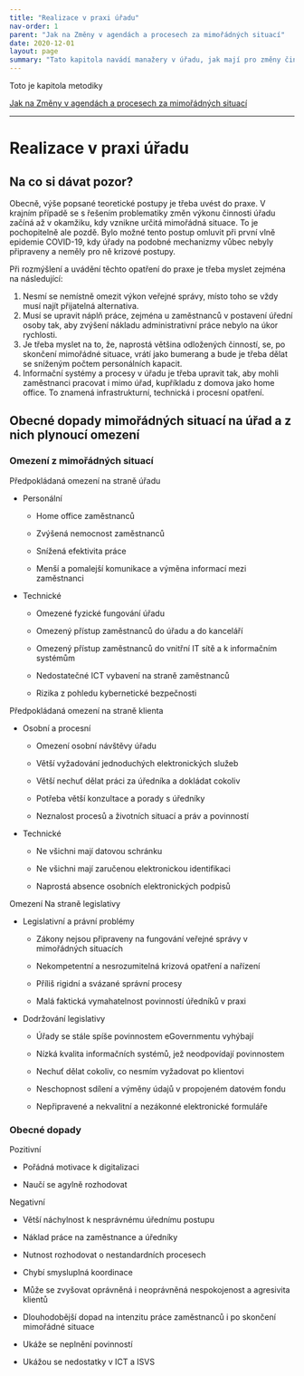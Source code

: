 ```yaml
---
title: "Realizace v praxi úřadu"
nav-order: 1
parent: "Jak na Změny v agendách a procesech za mimořádných situací"
date: 2020-12-01
layout: page
summary: "Tato kapitola navádí manažery v úřadu, jak mají pro změny činností v případě mimořádností postupovat a také shrnuje dopady a obecné potřeby v praktické realizaci."
---
```


Toto je kapitola metodiky 

[Jak na Změny v agendách a procesech za mimořádných situací](index.html)

----------

# Realizace v praxi úřadu

## Na co si dávat pozor?

Obecně, výše popsané teoretické postupy je třeba uvést do praxe. V krajním případě se s řešením problematiky změn výkonu činnosti úřadu začíná až v okamžiku, kdy vznikne určitá mimořádná situace. To je pochopitelně ale pozdě. Bylo možné tento postup omluvit při první vlně epidemie COVID-19, kdy úřady na podobné mechanizmy vůbec nebyly připraveny a neměly pro ně krizové postupy.

Při rozmýšlení a uvádění těchto opatření do praxe je třeba myslet zejména na následující:

1.  Nesmí se nemístně omezit výkon veřejné správy, místo toho se vždy musí najít přijatelná alternativa.
2.  Musí se upravit náplň práce, zejména u zaměstnanců v postavení úřední osoby tak, aby zvýšení nákladu administrativní práce nebylo na úkor rychlosti.
3.  Je třeba myslet na to, že, naprostá většina odložených činností, se, po skončení mimořádné situace, vrátí jako bumerang a bude je třeba dělat se sníženým počtem personálních kapacit.
4.  Informační systémy a procesy v úřadu je třeba upravit tak, aby mohli zaměstnanci pracovat i mimo úřad, kupříkladu z domova jako home office. To znamená infrastrukturní, technická i procesní opatření.

## Obecné dopady mimořádných situací na úřad a z nich plynoucí omezení

### Omezení z mimořádných situací

Předpokládaná omezení na straně úřadu

-   Personální

    -   Home office zaměstnanců

    -   Zvýšená nemocnost zaměstnanců

    -   Snížená efektivita práce

    -   Menší a pomalejší komunikace a výměna informací mezi zaměstnanci

-   Technické

    -   Omezené fyzické fungování úřadu

    -   Omezený přístup zaměstnanců do úřadu a do kanceláří

    -   Omezený přístup zaměstnanců do vnitřní IT sítě a k informačním systémům

    -   Nedostatečné ICT vybavení na straně zaměstnanců

    -   Rizika z pohledu kybernetické bezpečnosti

Předpokládaná omezení na straně klienta

-   Osobní a procesní

    -   Omezení osobní návštěvy úřadu

    -   Větší vyžadování jednoduchých elektronických služeb

    -   Větší nechuť dělat práci za úředníka a dokládat cokoliv

    -   Potřeba větší konzultace a porady s úředníky

    -   Neznalost procesů a životních situací a práv a povinností

-   Technické

    -   Ne všichni mají datovou schránku

    -   Ne všichni mají zaručenou elektronickou identifikaci

    -   Naprostá absence osobních elektronických podpisů

Omezení Na straně legislativy

-   Legislativní a právní problémy

    -   Zákony nejsou připraveny na fungování veřejné správy v mimořádných situacích

    -   Nekompetentní a nesrozumitelná krizová opatření a nařízení

    -   Příliš rigidní a svázané správní procesy

    -   Malá faktická vymahatelnost povinností úředníků v praxi

-   Dodržování legislativy

    -   Úřady se stále spíše povinnostem eGovernmentu vyhýbají

    -   Nízká kvalita informačních systémů, jež neodpovídají povinnostem

    -   Nechuť dělat cokoliv, co nesmím vyžadovat po klientovi

    -   Neschopnost sdílení a výměny údajů v propojeném datovém fondu

    -   Nepřipravené a nekvalitní a nezákonné elektronické formuláře

### Obecné dopady

Pozitivní

-   Pořádná motivace k digitalizaci

-   Naučí se agylně rozhodovat

Negativní

-   Větší náchylnost k nesprávnému úřednímu postupu

-   Náklad práce na zaměstnance a úředníky

-   Nutnost rozhodovat o nestandardních procesech

-   Chybí smysluplná koordinace

-   Může se zvyšovat oprávněná i neoprávněná nespokojenost a agresivita klientů

-   Dlouhodobější dopad na intenzitu práce zaměstnanců i po skončení mimořádné situace

-   Ukáže se neplnění povinností

-   Ukážou se nedostatky v ICT a ISVS

